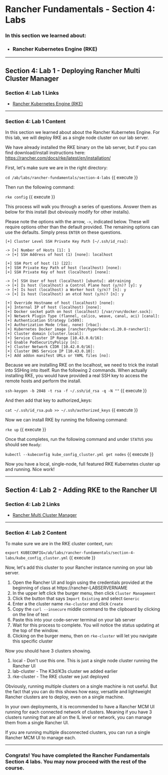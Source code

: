 # Rancher Fundamentals - Section 4: Labs

### In this section we learned about:

* ### Rancher Kubernetes Engine (RKE)

____

## Section 4: Lab 1 - Deploying Rancher Multi Cluster Manager

### Section 4: Lab 1 Links

* [Rancher Kubernetes Engine (RKE)](https://rancher.com/products/rke/)
____

### Section 4: Lab 1 Content

In this section we learned about about the Rancher Kubernetes Engine. For this lab, we will deploy RKE as a single node cluster on our lab server.

We have already installed the RKE binary on the lab server, but if you can find download/install instructions here: https://rancher.com/docs/rke/latest/en/installation/

First, let's make sure we are in the right directory:

`cd /ab/labs/rancher-fundamentals/section-4-labs` {{ execute }}

Then run the following command:

`rke config` {{ execute }}

This process will walk you through a series of questions. Answer them as below for this install (but obviously modify for other installs).

Please note the options with the arrow, `->`, indicated below.  These will require options other than the default provided. The remaining options can use the defaults.  Simply press `ENTER` on these questions.

``` RKE Options
[+] Cluster Level SSH Private Key Path [~/.ssh/id_rsa]:

-> [+] Number of Hosts [1]: 1
-> [+] SSH Address of host (1) [none]: localhost

[+] SSH Port of host (1) [22]:
[+] SSH Private Key Path of host (localhost) [none]: 
[+] SSH Private Key of host (localhost) [none]:

-> [+] SSH User of host (localhost) [ubuntu]: abtraining
-> [+] Is host (localhost) a Control Plane host (y/n)? [y]: y
-> [+] Is host (localhost) a Worker host (y/n)? [n]: y
-> [+] Is host (localhost) an etcd host (y/n)? [n]: y

[+] Override Hostname of host (localhost) [none]: 
[+] Internal IP of host (localhost) [none]: 
[+] Docker socket path on host (localhost) [/var/run/docker.sock]:
[+] Network Plugin Type (flannel, calico, weave, canal, aci) [canal]:
[+] Authentication Strategy [x509]:
[+] Authorization Mode (rbac, none) [rbac]:
[+] Kubernetes Docker image [rancher/hyperkube:v1.20.8-rancher1]:
[+] Cluster domain [cluster.local]:
[+] Service Cluster IP Range [10.43.0.0/16]:
[+] Enable PodSecurityPolicy [n]:
[+] Cluster Network CIDR [10.42.0.0/16]:
[+] Cluster DNS Service IP [10.43.0.10]:
[+] Add addon manifest URLs or YAML files [no]:
```

Because we are installing RKE on the localhost, we need to trick the install into SSHing into itself. Run the following 2 commands. When actually installing RKE, you would have provided a real SSH key to access the remote hosts and perform the install.

`ssh-keygen -b 2048 -t rsa -f ~/.ssh/id_rsa -q -N ""` {{ execute }}

And then add that key to authorized_keys:

`cat ~/.ssh/id_rsa.pub >> ~/.ssh/authorized_keys` {{ execute }}

Now we can install RKE by running the following command:

`rke up` {{ execute }}

Once that completes, run the following command and under `STATUS` you should see `Ready`:

`kubectl --kubeconfig kube_config_cluster.yml get nodes` {{ execute }}

Now you have a local, single-node, full featured RKE Kubernetes cluster up and running. Nice work!

____

## Section 4: Lab 2 - Adding RKE to the Rancher UI

### Section 4: Lab 2 Links

* [Rancher Multi Cluster Manager](https://rancher.com/products/rancher/)
____

### Section 4: Lab 2 Content

To make sure we are in the RKE cluster context, run:

`export KUBECONFIG=/ab/labs/rancher-fundamentals/section-4-labs/kube_config_cluster.yml` {{ execute }}

Now, let's add this cluster to your Rancher instance running on your lab server. 

1. Open the Rancher UI and login using the credentials provided at the beginning of class at https://rancher-LABSERVERNAME
2. In the upper left click the burger menu, then click `Cluster Management`
3. Click the button that says `Import Existing` and select `Generic`
4. Enter a the cluster name `rke-cluster` and click `Create`
5. Copy the `curl --insecure` middle command to the clipboard by clicking on the line of text
6. Paste this into your code-server terminal on your lab server
7. Wait for this process to complete. You will notice the status updating at the top of the window.
8. Clicking on the burger menu, then on `rke-cluster` will let you navigate this specific cluster

Now you should have 3 clusters showing.

1. local - Don't use this one. This is just a single node cluster running the Rancher UI
2. lab-cluster - The K3d/K3s cluster we added earlier
3. rke-cluster - The RKE cluster we just deployed

Obviously, running multiple clusters on a single machine is not useful. But the fact that you can do this shows how easy, versatile and lightweight Rancher clusters are to deploy, even on a single machine.

In your own deployments, it is recommended to have a Rancher MCM UI running for each connected network of clusters. Meaning if you have 3 clusters running that are all on the IL level or network, you can manage them from a single Rancher UI.

If you are running multiple disconnected clusters, you can run a single Rancher MCM UI to manage each.

____

### Congrats! You have completed the Rancher Fundamentals Section 4 labs. You may now proceed with the rest of the course.
